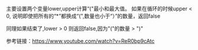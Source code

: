 
主要设置两个变量lower,upper计算“("最小和最大值。 如果在循环的时候upper < 0, 说明即使把所有的“*”都换成“(",数量也小于“）”的数量，返回false

同理如果结束了,lower > 0 则返回false,因为"("的数量 > ")"


参考链接：https://www.youtube.com/watch?v=ReR0bp9cAtc
